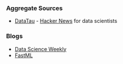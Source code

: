 ### Aggregate Sources

* [DataTau](http://www.datatau.com/) - [Hacker News](https://news.ycombinator.com/) for data scientists

### Blogs

* [Data Science Weekly](http://www.datascienceweekly.org/blog)
* [FastML](http://fastml.com/)
